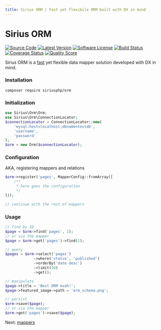 ```yaml
---
title: Sirius ORM | Fast yet flexibile ORM built with DX in mind
---
```


# Sirius ORM

[![Source Code](http://img.shields.io/badge/source-siriusphp/orm-blue.svg?style=flat-square)](https://github.com/siriusphp/orm)
[![Latest Version](https://img.shields.io/packagist/v/siriusphp/orm.svg?style=flat-square)](https://github.com/siriusphp/orm/releases)
[![Software License](https://img.shields.io/badge/license-MIT-brightgreen.svg?style=flat-square)](https://github.com/siriusphp/orm/blob/master/LICENSE)
[![Build Status](https://img.shields.io/travis/siriusphp/orm/master.svg?style=flat-square)](https://travis-ci.org/siriusphp/orm)
[![Coverage Status](https://img.shields.io/scrutinizer/coverage/g/siriusphp/orm.svg?style=flat-square)](https://scrutinizer-ci.com/g/siriusphp/orm/code-structure)
[![Quality Score](https://img.shields.io/scrutinizer/g/siriusphp/orm.svg?style=flat-square)](https://scrutinizer-ci.com/g/siriusphp/orm)

Sirius ORM is a [fast](https://github.com/adrianmiu/forked-php-orm-benchmark) yet flexible data mapper solution developed with DX in mind.

### Installation

```
composer require siriusphp/orm
```

### Initialization

```php
use Sirius\Orm\Orm;
use Sirius\Orm\ConnectionLocator;
$connectionLocator = ConnectionLocator::new(
    'mysql:host=localhost;dbname=testdb',
    'username',
    'password'
);
$orm = new Orm($connectionLocator);
```

### Configuration

AKA, registering mappers and relations

```php
$orm->register('pages', MapperConfig::fromArray([
    /**
     * here goes the configuration 
     */
]));

// continue with the rest of mappers
```

### Usage

```php
// find by ID
$page = $orm->find('pages', 1);
// or via the mapper
$page = $orm->get('pages')->find(1);

// query
$pages = $orm->select('pages')
             ->where('status', 'published')
             ->orderBy('date desc')
             ->limit(10)
             ->get();

// manipulate
$page->title = 'Best ORM evah!';
$page->featured_image->path = 'orm_schema.png';

// persist
$orm->save($page);
// or via the mapper
$orm->get('pages')->save($page);
```

Next: [mappers](mappers.md)